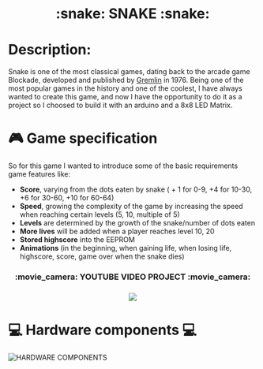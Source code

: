 <h1 align="center">:snake: SNAKE :snake:</h1>

# Description:

Snake is one of the most classical games, dating back to the arcade game Blockade, developed and published by [Gremlin](https://en.wikipedia.org/wiki/Gremlin_Industries) in 1976.
Being one of the most popular games in the history and one of the coolest, I have always wanted to create this game, and now I have the opportunity to do it as a project so I choosed to build it with an arduino and a 8x8 LED Matrix.

# :video_game: Game specification

So for this game I wanted to introduce some of the basic requirements game features like:
 * **Score**, varying from the dots eaten by snake ( + 1 for 0-9, +4 for 10-30, +6 for 30-60, +10 for 60-64)
 * **Speed**, growing the complexity of the game by increasing the speed when reaching certain levels (5, 10, multiple of 5)
 * **Levels** are determined by the growth of the snake/number of dots eaten
 * **More lives** will be added when a player reaches level 10, 20
 * **Stored highscore** into the EEPROM
 * **Animations** (in the beginning, when gaining life, when losing life, highscore, score, game over when the snake dies)
 
<h3 align="center"> :movie_camera: YOUTUBE VIDEO PROJECT :movie_camera: <h3>
<p align="center">
  <img src="https://img.youtube.com/vi/OYyiEZAb2z8/0.jpg" href="https://www.youtube.com/watch?v=OYyiEZAb2z8">
</p>

# :computer: Hardware components :computer:

![HARDWARE COMPONENTS](https://i.ibb.co/dfkBgJZ/Proiect.png)
